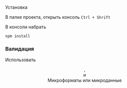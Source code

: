 Установка

В папке проекта, открыть консоль `Ctrl + Shrift`

В консоли набрать 

`npm install`

### Валидация

Использовать <header>, <article> и <section>
Микроформаты или микроданные


